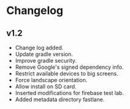 # Changelog
## v1.2
* Change log added.
* Update gradle version.
* Improve gradle security.
* Remove Google's signed dependency info.
* Restrict available devices to big screens.
* Force landscape orientation.
* Allow install on SD card.
* Inserted modifications for firebase test lab.
* Added metadata directory fastlane.
